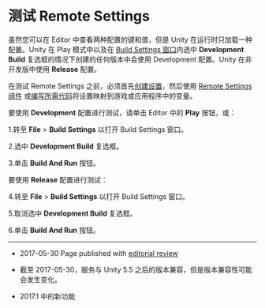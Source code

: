 # 测试 Remote Settings

虽然您可以在 Editor 中查看两种配置的键和值，但是 Unity 在运行时只加载一种配置。Unity 在 Play 模式中以及在 [Build Settings 窗口](BuildSettings.html)内选中 __Development Build__ 复选框的情况下创建的任何版本中会使用 Development 配置。Unity 在非开发版中使用 __Release__ 配置。

在测试 Remote Settings 之前，必须首先[创建设置](UnityAnalyticsRemoteSettingsCreating.html)，然后使用 [Remote Settings 组件](UnityAnalyticsRemoteSettingsComponent.html) 或[编写所需代码](UnityAnalyticsRemoteSettingsScripting.html)将设置映射到游戏或应用程序中的变量。

要使用 __Development__ 配置进行测试，请单击 Editor 中的 __Play__ 按钮，或：

1.转至 __File__ > __Build Settings__ 以打开 Build Settings 窗口。

2.选中 __Development Build__ 复选框。

3.单击 __Build And Run__ 按钮。

要使用 __Release__ 配置进行测试：

4.转至 __File__ > __Build Settings__ 以打开 Build Settings 窗口。

5.取消选中 __Development Build__ 复选框。

6.单击 __Build And Run__ 按钮。

---

* <span class="page-edit">2017-05-30 Page published with [editorial review](DocumentationEditorialReview.html)
</span>

* <span class="page-edit">截至 2017-05-30，服务与 Unity 5.5 之后的版本兼容，但是版本兼容性可能会发生变化。</span>
 
* <span class="page-history">2017.1 中的新功能</span>
